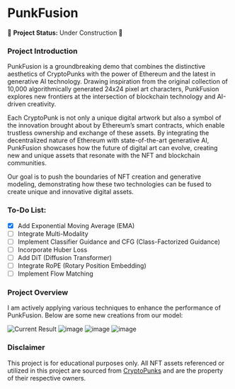 # PunkFusion

🚧 **Project Status:** Under Construction 🚧

### Project Introduction

PunkFusion is a groundbreaking demo that combines the distinctive aesthetics of CryptoPunks with the power of Ethereum and the latest in generative AI technology. Drawing inspiration from the original collection of 10,000 algorithmically generated 24x24 pixel art characters, PunkFusion explores new frontiers at the intersection of blockchain technology and AI-driven creativity.

Each CryptoPunk is not only a unique digital artwork but also a symbol of the innovation brought about by Ethereum’s smart contracts, which enable trustless ownership and exchange of these assets. By integrating the decentralized nature of Ethereum with state-of-the-art generative AI, PunkFusion showcases how the future of digital art can evolve, creating new and unique assets that resonate with the NFT and blockchain communities.

Our goal is to push the boundaries of NFT creation and generative modeling, demonstrating how these two technologies can be fused to create unique and innovative digital assets.

### To-Do List:
- [x] Add Exponential Moving Average (EMA)
- [ ] Integrate Multi-Modality
- [ ] Implement Classifier Guidance and CFG (Class-Factorized Guidance)
- [ ] Incorporate Huber Loss
- [ ] Add DiT (Diffusion Transformer)
- [ ] Integrate RoPE (Rotary Position Embedding)
- [ ] Implement Flow Matching

### Project Overview

I am actively applying various techniques to enhance the performance of PunkFusion. Below are some new creations from our model:

![Current Result](https://github.com/user-attachments/assets/4e1ef99f-9a86-4e82-a656-2d6edfef6ccb)
![image](https://github.com/user-attachments/assets/b3859988-0795-40ca-bc34-6f3536b700a9)
![image](https://github.com/user-attachments/assets/19f5cb2f-61f2-4efa-a3e8-ce82d8879751)
![image](https://github.com/user-attachments/assets/33a57cc7-ff27-41ed-a58d-6e61b45d700c)



### Disclaimer

This project is for educational purposes only. All NFT assets referenced or utilized in this project are sourced from [CryptoPunks](https://cryptopunks.app/) and are the property of their respective owners.
